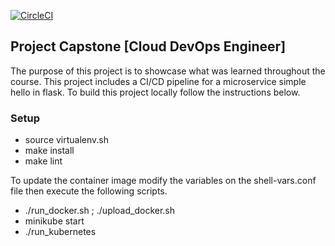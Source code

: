 [![CircleCI](https://dl.circleci.com/status-badge/img/gh/ovolmar/udaCapstone-app/tree/main.svg?style=svg)](https://dl.circleci.com/status-badge/redirect/gh/ovolmar/udaCapstone-app/tree/main)
## Project Capstone [Cloud DevOps Engineer] 

The purpose of this project is to showcase what was learned throughout the course. This project includes a CI/CD pipeline for a microservice simple hello in flask.
To build this project locally follow the instructions below.
### Setup
- source virtualenv.sh
- make install
- make lint

To update the container image modify the variables  on the shell-vars.conf file then execute the following scripts.

- ./run_docker.sh ; ./upload_docker.sh
- minikube start 
- ./run_kubernetes




